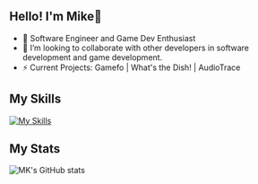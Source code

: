 ## Hello! I'm Mike👋 

- 🌱 Software Engineer and Game Dev Enthusiast
- 👯 I’m looking to collaborate with other developers in software development and game development.
- ⚡ Current Projects: Gamefo | What's the Dish! | AudioTrace

## My Skills
[![My Skills](https://skillicons.dev/icons?i=aws,gcp,fastapi,py,postgres,cs,cpp,ts,unreal,discord,bots,docker,django,dotnet,git,html,css,linux,mongodb,nextjs,nodejs,postman,tailwind,&perline=12)]()
## My Stats
![MK's GitHub stats](https://github-readme-stats.vercel.app/api?username=MK732&show=answered,prs_merged,prs,&show_icons=true&theme=tokyonight)
</br>


